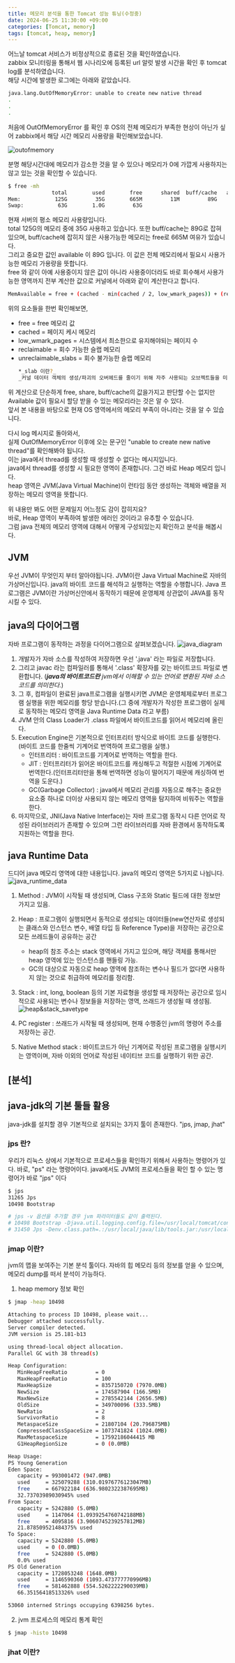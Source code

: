 ```yaml
---
title: 메모리 분석을 통한 Tomcat 성능 튜닝(수정중)
date: 2024-06-25 11:30:00 +09:00
categories: [Tomcat, memory]
tags: [tomcat, heap, memory]
---
```


어느날 tomcat 서비스가 비정상적으로 종료된 것을 확인하였습니다.  
zabbix 모니터링을 통해서 웹 시나리오에 등록된 url 알럿 발생 시간을 확인 후 tomcat log를 분석하였습니다.  
해당 시간에 발생한 로그에는 아래와 같았습니다.

```bash
java.lang.OutOfMemoryError: unable to create new native thread
.
.
.
```

처음에 OutOfMemoryError 를 확인 후 OS의 전체 메모리가 부족한 현상이 아닌가 싶어 zabbix에서 해당 시간 메모리 사용량을 확인해보았습니다.

![outofmemory](../assets/img/posts_img/tomcat_error/zabbix-availableMeM.png)

분명 해당시간대에 메모리가 감소한 것을 알 수 있으나 메모리가 0에 가깝게 사용하지는 않고 있는 것을 확인할 수 있습니다.

```bash
$ free -mh
              total        used        free      shared  buff/cache   available
Mem:           125G         35G        665M         11M         89G         89G
Swap:           63G        1.0G         63G
```

현재 서버의 평소 메모리 사용량입니다.  
total 125G의 메모리 중에 35G 사용하고 있습니다. 또한 buff/cache는 89G로 잡혀 있으며, buff/cache에 잡히지 않은 사용가능한 메모리는 free로 665M 여유가 있습니다.  
그리고 중요한 값인 available 이 89G 입니다. 이 값은 전체 메모리에서 필요시 사용가능한 메모리 가용량을 뜻합니다.  
free 와 같이 아예 사용중이지 않은 값이 아니라 사용중이더라도 바로 회수해서 사용가능한 영역까지 전부 계산한 값으로 커널에서 아래와 같이 계산한다고 합니다.

```bash
MemAvailable = free + (cached - min(cached / 2, low_wmark_pages)) + (reclaimable - unreclaimable_slabs)
```

위의 요소들을 한번 확인해보면,

- free = free 메모리 값
- cached = 페이지 케시 메모리
- low_wmark_pages = 시스템에서 최소한으로 유지해야되는 페이지 수
- reclaimable = 회수 가능한 슬랩 메모리
- unreclaimable_slabs = 회수 불가능한 슬랩 메모리
  ```bash
  *_slab 이란?_
  _커널 데이터 객체의 생성/파괴의 오버헤드를 줄이기 위해 자주 사용되는 오브젝트들을 미리 만들어서 관리하는 역할을 한다._
  ```

위 계산으로 단순하게 free, share, buff/cache의 값을가지고 판단할 수는 없지만 Available 값이 필요시 할당 받을 수 있는 메모리라는 것은 알 수 있다.  
앞서 본 내용을 바탕으로 현재 OS 영역에서의 메모리 부족이 아니라는 것을 알 수 있습니다.

다시 log 메시지로 돌아와서,  
실제 OutOfMemoryError 이후에 오는 문구인 "unable to create new native thread"를 확인해봐야 됩니다.  
이는 java에서 thread를 생성할 때 생성할 수 없다는 메시지입니다.  
java에서 thread를 생성할 시 필요한 영역이 존재합니다. 그건 바로 Heap 메모리 입니다.  
heap 영역은 JVM(Java Virtual Machine)이 런타임 동안 생성하는 객체와 배열을 저장하는 메모리 영역을 뜻합니다.

위 내용만 봐도 어떤 문제일지 어느정도 감이 잡히지요?  
바로, Heap 영역이 부족하여 발생한 에러인 것이라고 유추할 수 있습니다.  
그럼 java 전체의 메모리 영역에 대해서 어떻게 구성되있는지 확인하고 분석을 해봅시다.

## JVM

우선 JVM이 무엇인지 부터 알아야됩니다.
JVM이란 Java Virtual Machine로 자바의 가상머신입니다. java의 바이트 코드를 해석하고 실행하는 역할을 수행합니다.
Java 프로그램은 JVM이란 가상머신안에서 동작하기 때문에 운영체제 상관없이 JAVA를 동작 시킬 수 있다.

## java의 다이어그램

자바 프로그램이 동작하는 과정을 다이어그램으로 살펴보겠습니다.
![java_diagram](../assets/img/posts_img/tomcat_error/java_diagram.png)

1. 개발자가 자바 소스를 작성하여 저장하면 우선 '.java' 라는 파일로 저장합니다.
2. 그리고 javac 라는 컴파일러를 통해서 '.class' 확장자를 갖는 바이트코드 파일로 변환합니다.
   (_**java의 바이트코드란** jvm에서 이해할 수 있는 언어로 변환된 자바 소스 코드를 의미한다._)
3. 그 후, 컴파일이 완료된 java프로그램을 실행시키면 JVM은 운영체제로부터 프로그램 실행을 위한 메모리를 항당 받습니다.(그 중에 개발자가 작성한 프로그램이 실제로 동작하는 메모리 영역을 Java Runtime Data 라고 부름)
4. JVM 안의 Class Loader가 .class 파일에서 바이트코드를 읽어서 메모리에 올린다.
5. Execution Engine은 기본적으로 인터프리터 방식으로 바이트 코드를 실행한다.(바이트 코드를 한줄씩 기계어로 번역하여 프로그램을 실행.)
   - 인터프리터 : 바이트코드를 기계어로 번역하는 역할을 한다.
   - JIT : 인터프리터가 읽어온 바이트코드를 캐싱해두고 적절한 시점에 기계어로 번역한다.(인터프리터만을 통해 번역하면 성능이 떨어지기 때문에 캐싱하여 번역을 도운다.)
   - GC(Garbage Collector) : java에서 메모리 관리를 자동으로 해주는 중요한 요소중 하나로 더이상 사용되지 않는 메모리 영역을 탐지하여 비워주는 역할을 한다.
6. 마지막으로, JNI(Java Native Interface)는 자바 프로그램 동작시 다른 언어로 작성된 라이브러리가 존재할 수 있으며 그런 라이브러리를 자바 환경에서 동작하도록 지원하는 역할을 한다.

## java Runtime Data

드디어 java 메모리 영역에 대한 내용입니다.
java의 메모리 영역은 5가지로 나뉩니다.
![java_runtime_data](../assets/img/posts_img/tomcat_error/java_runtime_data.png)

1. Method : JVM이 시작될 때 생성되며, Class 구조와 Static 필드에 대한 정보만 가지고 있음.
2. Heap : 프로그램이 실행되면서 동적으로 생성되는 데이터들(new연산자로 생성되는 클래스와 인스턴스 변수, 배열 타입 등 Reference Type)을 저장하는 공간으로 모든 쓰레드들이 공유하는 공간
   - heap의 참조 주소는 stack 영역에서 가지고 있으며, 해당 객체를 통해서만 heap 영역에 있는 인스턴스를 핸들링 가능.
   - GC의 대상으로 자동으로 heap 영역에 참조하는 변수나 필드가 없다면 사용하지 않는 것으로 취급하여 메모리를 정리함.
3. Stack : int, long, boolean 등의 기본 자료형을 생성할 때 저장하는 공간으로 임시적으로 사용되는 변수나 정보들을 저장하는 영역, 쓰래드가 생성될 때 생성됨.
   ![heap&stack_savetype](../assets/img/posts_img/tomcat_error/heap&stack_savetype.png)

4. PC register : 쓰래드가 시작될 때 생성되며, 현재 수행중인 jvm의 명령어 주소를 저장하는 공간.
5. Native Method stack : 바이트코드가 아닌 기계어로 작성된 프로그램을 실행시키는 영역이며, 자바 이외의 언어로 작성된 네이티브 코드를 실행하기 위한 공간.

## [분석]

## java-jdk의 기본 툴들 활용

java-jdk를 설치할 경우 기본적으로 설치되는 3가지 툴이 존재한다.
"jps, jmap, jhat"

### jps 란?

우리가 리눅스 상에서 기본적으로 프로세스들을 확인하기 위해서 사용하는 명령어가 있다. 바로, "ps" 라는 명령어이다.
java에서도 JVM의 프로세스들을 확인 할 수 있는 명령어가 바로 "jps" 이다

```bash
$ jps
31265 Jps
10498 Bootstrap

# jps -v 옵션을 추가할 경우 jvm 파라미터들도 같이 출력된다.
# 10498 Bootstrap -Djava.util.logging.config.file=/usr/local/tomcat/conf/logging.properties -Djava.util.logging.manager=org.apache.juli.ClassLoaderLogManager -Djdk.tls.ephemeralDHKeySize=2048 -Djava.protocol.handler.pkgs=org.apache.catalina.webresources -Dorg.apache.catalina.security.SecurityListener.UMASK=0027 -Dignore.endorsed.dirs= -Dcatalina.base=/usr/local/tomcat -Dcatalina.home=/usr/local/tomcat -Djava.io.tmpdir=/usr/local/tomcat/temp
# 31450 Jps -Denv.class.path=.:/usr/local/java/lib/tools.jar:/usr/local/tomcat/lib/jsp-api.jar:/usr/local/tomcat/lib/servlet-api.jar:/usr/local/tomcat/lib/mysql-connector-java-5.1.46-bin.jar -Dapplication.home=/usr/local/java -Xms8m
```

### jmap 이란?

jvm의 맵을 보여주는 기본 분석 툴이다. 자바의 힙 메모리 등의 정보를 얻을 수 있으며, 메모리 dump를 떠서 분석이 가능하다.

1. heap memory 정보 확인

```bash
$ jmap -heap 10498

Attaching to process ID 10498, please wait...
Debugger attached successfully.
Server compiler detected.
JVM version is 25.181-b13

using thread-local object allocation.
Parallel GC with 38 thread(s)

Heap Configuration:
   MinHeapFreeRatio         = 0
   MaxHeapFreeRatio         = 100
   MaxHeapSize              = 8357150720 (7970.0MB)
   NewSize                  = 174587904 (166.5MB)
   MaxNewSize               = 2785542144 (2656.5MB)
   OldSize                  = 349700096 (333.5MB)
   NewRatio                 = 2
   SurvivorRatio            = 8
   MetaspaceSize            = 21807104 (20.796875MB)
   CompressedClassSpaceSize = 1073741824 (1024.0MB)
   MaxMetaspaceSize         = 17592186044415 MB
   G1HeapRegionSize         = 0 (0.0MB)

Heap Usage:
PS Young Generation
Eden Space:
   capacity = 993001472 (947.0MB)
   used     = 325079288 (310.01976776123047MB)
   free     = 667922184 (636.9802322387695MB)
   32.73703989030945% used
From Space:
   capacity = 5242880 (5.0MB)
   used     = 1147064 (1.0939254760742188MB)
   free     = 4095816 (3.9060745239257812MB)
   21.878509521484375% used
To Space:
   capacity = 5242880 (5.0MB)
   used     = 0 (0.0MB)
   free     = 5242880 (5.0MB)
   0.0% used
PS Old Generation
   capacity = 1728053248 (1648.0MB)
   used     = 1146590360 (1093.473777770996MB)
   free     = 581462888 (554.5262222290039MB)
   66.35156418513326% used

53060 interned Strings occupying 6398256 bytes.
```

2. jvm 프로세스의 메모리 통계 확인

```bash
$ jmap -histo 10498

```

### jhat 이란?
